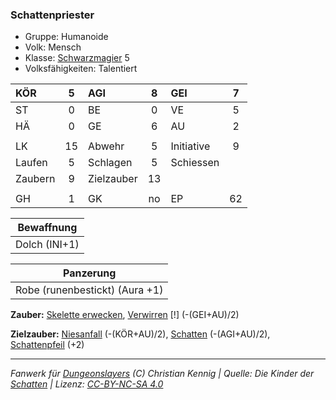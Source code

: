 ### Schattenpriester

- Gruppe: Humanoide
- Volk: Mensch
- Klasse: [Schwarzmagier](../../grw/charaktere-klasse-schwarzmagier.md) 5
- Volksfähigkeiten: Talentiert

| KÖR     |  5  | AGI        |  8  | GEI        |  7  |
| :------ | :-: | :--------- | :-: | :--------- | :-: |
| ST      |  0  | BE         |  0  | VE         |  5  |
| HÄ      |  0  | GE         |  6  | AU         |  2  |
|         |     |            |     |            |     |
| LK      | 15  | Abwehr     |  5  | Initiative |  9  |
| Laufen  |  5  | Schlagen   |  5  | Schiessen  |     |
| Zaubern |  9  | Zielzauber | 13  |            |     |
|         |     |            |     |            |     |
| GH      |  1  | GK         | no  | EP         | 62  |

|  Bewaffnung   |
| :-----------: |
| Dolch (INI+1) |

|           Panzerung            |
| :----------------------------: |
| Robe (runenbestickt) (Aura +1) |

**Zauber:** [Skelette erwecken](../../grw/zauber/skelette-erwecken.md), [Verwirren](../../grw/zauber/verwirren.md) [!] (-(GEI+AU)/2)

**Zielzauber:** [Niesanfall](../../grw/zauber/niesanfall.md) (-(KÖR+AU)/2), [Schatten](../../grw/zauber/schatten.md) (-(AGI+AU)/2), [Schattenpfeil](../../grw/zauber/schattenpfeil.md) (+2)

---

_Fanwerk für [Dungeonslayers](https://www.dungeonslayers.net/) (C) Christian Kennig | Quelle: Die Kinder der [Schatten](../../grw/zauber/schatten.md) | Lizenz: [CC-BY-NC-SA 4.0](https://creativecommons.org/licenses/by-nc-sa/4.0/deed.de)_
